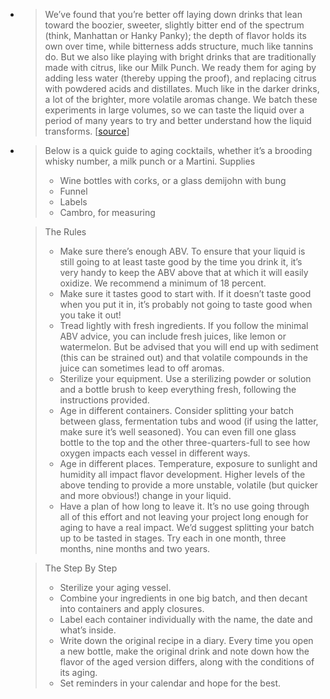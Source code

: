 -
  > We’ve found that you’re better off laying down drinks that lean toward the boozier, sweeter, slightly bitter end of the spectrum (think, Manhattan or Hanky Panky); the depth of flavor holds its own over time, while bitterness adds structure, much like tannins do. But we also like playing with bright drinks that are traditionally made with citrus, like our Milk Punch. We ready them for aging by adding less water (thereby upping the proof), and replacing citrus with powdered acids and distillates. Much like in the darker drinks, a lot of the brighter, more volatile aromas change. We batch these experiments in large volumes, so we can taste the liquid over a period of many years to try and better understand how the liquid transforms.
  [[source](https://punchdrink.com/articles/science-way-better-aged-cocktail-recipe/)]
-
  > Below is a quick guide to aging cocktails, whether it’s a brooding whisky number, a milk punch or a Martini.
  > Supplies 
  > * Wine bottles with corks, or a glass demijohn with bung
  > *  Funnel
  > *  Labels
  > *  Cambro, for measuring 
  
  > The Rules 
  > * Make sure there’s enough ABV. To ensure that your liquid is still going to at least taste good by the time you drink it, it’s very handy to keep the ABV above that at which it will easily oxidize. We recommend a minimum of 18 percent. 
  > * Make sure it tastes good to start with. If it doesn’t taste good when you put it in, it’s probably not going to taste good when you take it out! 
  > * Tread lightly with fresh ingredients. If you follow the minimal ABV advice, you can include fresh juices, like lemon or watermelon. But be advised that you will end up with sediment (this can be strained out) and that volatile compounds in the juice can sometimes lead to off aromas. 
  > * Sterilize your equipment. Use a sterilizing powder or solution and a bottle brush to keep everything fresh, following the instructions provided. 
  > * Age in different containers. Consider splitting your batch between glass, fermentation tubs and wood (if using the latter, make sure it’s well seasoned). You can even fill one glass bottle to the top and the other three-quarters-full to see how oxygen impacts each vessel in different ways. 
  > * Age in different places. Temperature, exposure to sunlight and humidity all impact flavor development. Higher levels of the above tending to provide a more unstable, volatile (but quicker and more obvious!) change in your liquid. 
  > * Have a plan of how long to leave it. It’s no use going through all of this effort and not leaving your project long enough for aging to have a real impact. We’d suggest splitting your batch up to be tasted in stages. Try each in one month, three months, nine months and two years.
  
  > The Step By Step
  > * Sterilize your aging vessel.
  > * Combine your ingredients in one big batch, and then decant into containers and apply closures.
  > *  Label each container individually with the name, the date and what’s inside.
  > *  Write down the original recipe in a diary. Every time you open a new bottle, make the original drink and note down how the flavor of the aged version differs, along with the conditions of its aging.
  > *  Set reminders in your calendar and hope for the best.